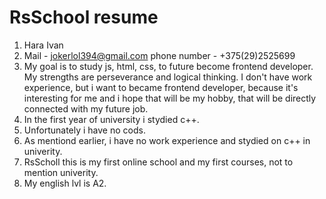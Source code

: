 # RsSchool resume
1. Hara Ivan
2. Mail - jokerlol394@gmail.com
   phone number - +375(29)2525699
3. My goal is to study js, html, css, to future become frontend developer.
   My strengths are perseverance and logical thinking.
   I don't have work experience, but i want to became frontend developer, because it's interesting for me and i hope that will be my hobby, that will be directly connected with my future job.
4. In the first year of university i stydied c++.
5. Unfortunately i have no cods.
6. As mentiond earlier, i have no work experience and stydied on c++ in univerity.
7. RsScholl this is my first online school and my first courses, not to mention univerity.
8. My english lvl is A2.
